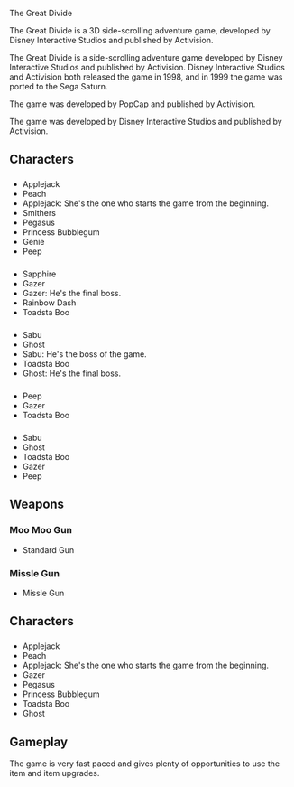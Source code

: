 The Great Divide

The Great Divide is a 3D side-scrolling adventure game, developed by Disney Interactive Studios and published by Activision.

The Great Divide is a side-scrolling adventure game developed by Disney Interactive Studios and published by Activision. Disney Interactive Studios and Activision both released the game in 1998, and in 1999 the game was ported to the Sega Saturn.

The game was developed by PopCap and published by Activision.

The game was developed by Disney Interactive Studios and published by Activision.

## Characters

###    

*   Applejack
*   Peach
*   Applejack: She's the one who starts the game from the beginning.
*   Smithers
*   Pegasus
*    Princess Bubblegum
*   Genie
*   Peep

###  

*   Sapphire
*   Gazer
*   Gazer: He's the final boss.
*   Rainbow Dash
*   Toadsta Boo

###  

*   Sabu
*   Ghost
*   Sabu: He's the boss of the game.
*   Toadsta Boo
*   Ghost: He's the final boss.

###  

*   Peep
*   Gazer
*   Toadsta Boo

###  

*   Sabu
*   Ghost
*   Toadsta Boo
*   Gazer
*   Peep

## Weapons

###   Moo Moo Gun

*   Standard Gun

###   Missle Gun

*   Missle Gun

###  

###  

###  

###  

###  

###  

## Characters

###  

*   Applejack
*   Peach
*   Applejack: She's the one who starts the game from the beginning.
*   Gazer
*   Pegasus
*   Princess Bubblegum
*   Toadsta Boo
*   Ghost

## Gameplay

The game is very fast paced and gives plenty of opportunities to use the item and item upgrades.